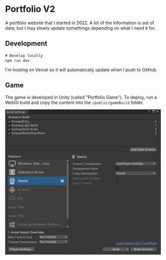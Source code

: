 # Portfolio V2

A portfolio website that I started in 2022. A lot of the information is out of date, but I may slowly update somethings depending on what I need it for.

## Development

```
# Develop locally
npm run dev
```

I'm hosting on Vercel so it will automatically update when I push to GitHub.

## Game

The game is developed in Unity (called "Portfolio Game"). To deploy, run a WebGl build and copy the content into the `/public/gameBuild` folder.

![Build Settings](https://raw.githubusercontent.com/ThePickleGawd/portfolio-v2/main/public/images/readme/unity-webgl-build-settings.png)
